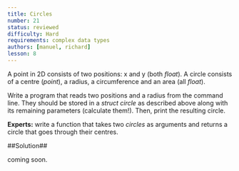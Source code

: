 ```yaml
---
title: Circles
number: 21
status: reviewed
difficulty: Hard
requirements: complex data types
authors: [manuel, richard]
lesson: 8
---
```


A point in 2D consists of two positions: x and y (both _float_).
A circle consists of a centre (_point_), a radius, a circumference and an area
(all _float_).

Write a program that reads two positions and a radius from the command line.
They should be stored in a _struct circle_ as described above along with its
remaining parameters (calculate them!). Then, print the resulting circle.

**Experts:** write a function that takes two _circles_ as arguments and returns
a circle that goes through their centres.

##Solution##

coming soon.

<!--

-->
